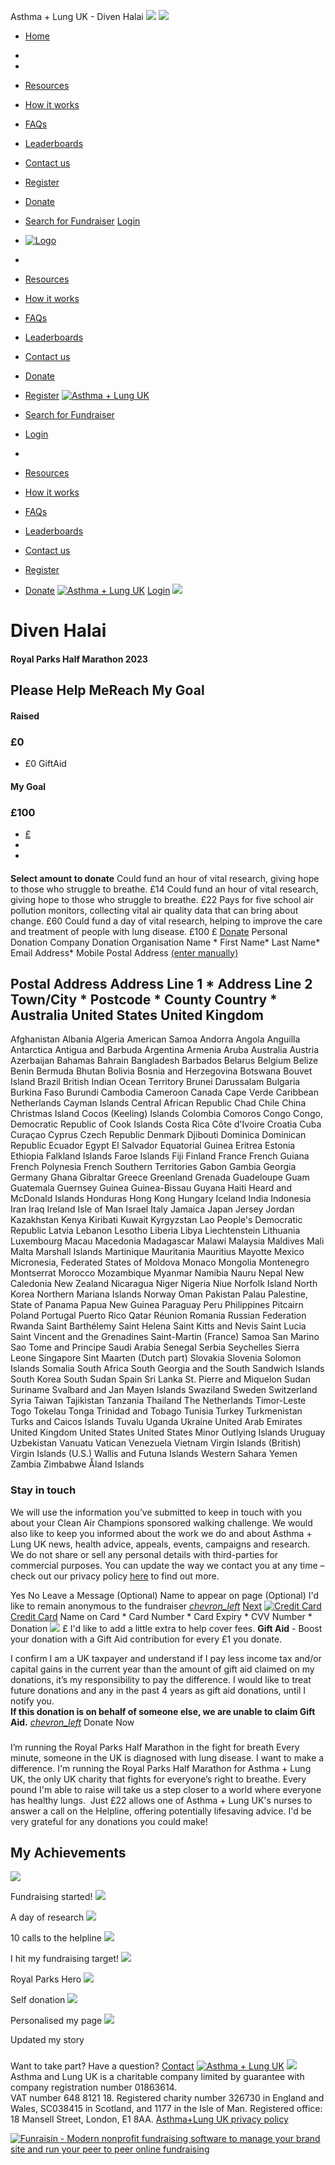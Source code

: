 
  
Asthma + Lung UK - Diven Halai
![](https://www.facebook.com/tr?id=512916012219561&ev=PageView&noscript=1)
![](https://www.facebook.com/tr?id=1918958468428357&ev=PageView&noscript=1)
* [Home](/)
* 
* 
* [Resources](/event/rphm/about-us)
* [How it works](/event/rphm/how-it-works)
* [FAQs](/event/rphm/faq)
* [Leaderboards](/event/rphm/leaderboard)
* [Contact us](/event/rphm/contact)
* [Register](/rphm-register-select)
* [Donate](/event/rphm/donate)
* [Search for Fundraiser](/event/rphm/sponsor)
[Login](/login)
 
* [![Logo](https://d3g83p5zqy4ufy.cloudfront.net/5ulrqqznz30gkw.png)](/event/rphm/home "Logo")
* 
* [Resources](/event/rphm/about-us)
* [How it works](/event/rphm/how-it-works)
* [FAQs](/event/rphm/faq)
* [Leaderboards](/event/rphm/leaderboard)
* [Contact us](/event/rphm/contact)
* [Donate](/event/rphm/donate)
* [Register](/rphm-register-select)
[![Asthma + Lung UK](https://d3g83p5zqy4ufy.cloudfront.net/21qnemad2gf.png)](/event/rphm/home)
* [Search for Fundraiser](/event/rphm/sponsor)
* [Login](/login)
* 
* [Resources](/event/rphm/about-us)
* [How it works](/event/rphm/how-it-works)
* [FAQs](/event/rphm/faq)
* [Leaderboards](/event/rphm/leaderboard)
* [Contact us](/event/rphm/contact)
* [Register](/rphm-register-select)
* [Donate](/event/rphm/donate)
[![Asthma + Lung UK](https://d3g83p5zqy4ufy.cloudfront.net/rc2zcvr2ju.png)](/event/rphm/home)
[Login](#)
![](https://d3g83p5zqy4ufy.cloudfront.net/5fu5ic9sb0tf.png)
# Diven Halai
#### Royal Parks Half Marathon 2023
## Please Help MeReach My Goal
#### Raised
### **£0**
+ £0 GiftAid
#### My Goal
### **£100**
 
* [£](javascript:;)
* 
* 
#### 
**Select amount to donate**
Could fund an hour of vital research, giving hope to those who struggle to breathe.
£14
Could fund an hour of vital research, giving hope to those who struggle to breathe.
£22
Pays for five school air pollution monitors, collecting vital air quality data that can bring about change.
£60
Could fund a day of vital research, helping to improve the care and treatment of people with lung disease.
£100
£
[Donate](javascript:;)
 Personal Donation 
 Company Donation 
Organisation Name \*
First Name\*
Last Name\*
Email Address\*
Mobile 
Postal Address [(enter manually)](javascript:;)
#### 
 Postal Address
Address Line 1 \*
Address Line 2 
Town/City \*
Postcode \*
County 
Country \*
Australia
United States
United Kingdom
---------------------
Afghanistan
Albania
Algeria
American Samoa
Andorra
Angola
Anguilla
Antarctica
Antigua and Barbuda
Argentina
Armenia
Aruba
Australia
Austria
Azerbaijan
Bahamas
Bahrain
Bangladesh
Barbados
Belarus
Belgium
Belize
Benin
Bermuda
Bhutan
Bolivia
Bosnia and Herzegovina
Botswana
Bouvet Island
Brazil
British Indian Ocean Territory
Brunei Darussalam
Bulgaria
Burkina Faso
Burundi
Cambodia
Cameroon
Canada
Cape Verde
Caribbean Netherlands 
Cayman Islands
Central African Republic
Chad
Chile
China
Christmas Island
Cocos (Keeling) Islands
Colombia
Comoros
Congo
Congo, Democratic Republic of
Cook Islands
Costa Rica
Côte d'Ivoire
Croatia
Cuba
Curaçao
Cyprus
Czech Republic
Denmark
Djibouti
Dominica
Dominican Republic
Ecuador
Egypt
El Salvador
Equatorial Guinea
Eritrea
Estonia
Ethiopia
Falkland Islands
Faroe Islands
Fiji
Finland
France
French Guiana
French Polynesia
French Southern Territories
Gabon
Gambia
Georgia
Germany
Ghana
Gibraltar
Greece
Greenland
Grenada
Guadeloupe
Guam
Guatemala
Guernsey
Guinea
Guinea-Bissau
Guyana
Haiti
Heard and McDonald Islands
Honduras
Hong Kong
Hungary
Iceland
India
Indonesia
Iran
Iraq
Ireland
Isle of Man
Israel
Italy
Jamaica
Japan
Jersey
Jordan
Kazakhstan
Kenya
Kiribati
Kuwait
Kyrgyzstan
Lao People's Democratic Republic
Latvia
Lebanon
Lesotho
Liberia
Libya
Liechtenstein
Lithuania
Luxembourg
Macau
Macedonia
Madagascar
Malawi
Malaysia
Maldives
Mali
Malta
Marshall Islands
Martinique
Mauritania
Mauritius
Mayotte
Mexico
Micronesia, Federated States of
Moldova
Monaco
Mongolia
Montenegro
Montserrat
Morocco
Mozambique
Myanmar
Namibia
Nauru
Nepal
New Caledonia
New Zealand
Nicaragua
Niger
Nigeria
Niue
Norfolk Island
North Korea
Northern Mariana Islands
Norway
Oman
Pakistan
Palau
Palestine, State of
Panama
Papua New Guinea
Paraguay
Peru
Philippines
Pitcairn
Poland
Portugal
Puerto Rico
Qatar
Réunion
Romania
Russian Federation
Rwanda
Saint Barthélemy
Saint Helena
Saint Kitts and Nevis
Saint Lucia
Saint Vincent and the Grenadines
Saint-Martin (France)
Samoa
San Marino
Sao Tome and Principe
Saudi Arabia
Senegal
Serbia
Seychelles
Sierra Leone
Singapore
Sint Maarten (Dutch part)
Slovakia
Slovenia
Solomon Islands
Somalia
South Africa
South Georgia and the South Sandwich Islands
South Korea
South Sudan
Spain
Sri Lanka
St. Pierre and Miquelon
Sudan
Suriname
Svalbard and Jan Mayen Islands
Swaziland
Sweden
Switzerland
Syria
Taiwan
Tajikistan
Tanzania
Thailand
The Netherlands
Timor-Leste
Togo
Tokelau
Tonga
Trinidad and Tobago
Tunisia
Turkey
Turkmenistan
Turks and Caicos Islands
Tuvalu
Uganda
Ukraine
United Arab Emirates
United Kingdom
United States
United States Minor Outlying Islands
Uruguay
Uzbekistan
Vanuatu
Vatican
Venezuela
Vietnam
Virgin Islands (British)
Virgin Islands (U.S.)
Wallis and Futuna Islands
Western Sahara
Yemen
Zambia
Zimbabwe
Åland Islands
### Stay in touch
We will use the information you’ve submitted to keep in touch with you about your Clean Air Champions sponsored walking challenge. We would also like to keep you informed about the work we do and about Asthma + Lung UK news, health advice, appeals, events, campaigns and research. We do not share or sell any personal details with third-parties for commercial purposes. You can update the way we contact you at any time – check out our privacy policy [here](https://www.asthmaandlung.org.uk/policies/) to find out more. 
 
 Yes 
 No 
Leave a Message (Optional)
Name to appear on page (Optional)
 I'd like to remain anonymous to the fundraiser
[*chevron\_left*](javascript:;)
[Next](javascript:;)
[![Credit Card](https://d1p2vuwzdwq826.cloudfront.net/cacd2a43ec8cb767ea934456b7916b4f.svg)Credit Card](javascript:void(0);)
Name on Card \*
Card Number \*
Card Expiry \*
CVV Number \*
Donation
![](/funraisin.4.1/images/cvv.png)
£
 I'd like to add a little extra to help cover fees. 
 **Gift Aid** - Boost your donation with a Gift Aid contribution for every £1 you donate.  

I confirm I am a UK taxpayer and understand if I pay less income tax and/or capital gains in the current year than the amount of gift aid claimed on my donations, it’s my responsibility to pay the difference. I would like to treat future donations and any in the past 4 years as gift aid donations, until I notify you.   
**If this donation is on behalf of someone else, we are unable to claim Gift Aid.**
[*chevron\_left*](javascript:;)
Donate Now
 
 
### 
 I’m running the Royal Parks Half Marathon in the fight for breath
Every minute, someone in the UK is diagnosed with lung disease. I want to make a difference. I'm running the Royal Parks Half Marathon for Asthma + Lung UK, the only UK charity that fights for everyone’s right to breathe. Every pound I'm able to raise will take us a step closer to a world where everyone has healthy lungs. 
Just £22 allows one of Asthma + Lung UK's nurses to answer a call on the Helpline, offering potentially lifesaving advice. I'd be very grateful for any donations you could make!
 
 
## My Achievements
![](https://d3g83p5zqy4ufy.cloudfront.net/4372qp1zscys8ww.png)

 Fundraising started! 
![](https://d3g83p5zqy4ufy.cloudfront.net/zxaoqzi4kpw4k888.png)

 A day of research 
![](https://d3g83p5zqy4ufy.cloudfront.net/5r28pp67rt0kok.png)

 10 calls to the helpline 
![](https://d3g83p5zqy4ufy.cloudfront.net/3l7er7nom13b.png)

 I hit my fundraising target! 
![](https://d3g83p5zqy4ufy.cloudfront.net/mxgcyczzxr9.png)

 Royal Parks Hero 
![](https://d3g83p5zqy4ufy.cloudfront.net/2vzq0q5xj8av.png)

 Self donation 
![](https://d3g83p5zqy4ufy.cloudfront.net/zrc302442rx5.png)

 Personalised my page 
![](https://d3g83p5zqy4ufy.cloudfront.net/guhb8pm12ts8so.png)

 Updated my story 
### 
 Want to take part? Have a question?
[Contact](https://join.aluk.org.uk/event/clean-air-champions/contact)
[![Asthma + Lung UK](https://d3g83p5zqy4ufy.cloudfront.net/21qnemad2gf.png)](/event/rphm/home)
![](https://d3g83p5zqy4ufy.cloudfront.net/30b844a89e9baa5c870ee53f1015abdc.png)
Asthma and Lung UK is a charitable company limited by guarantee with company registration number 01863614.  
VAT number 648 ‍8121 18. Registered charity number 326730 in England and Wales, SC038415 in Scotland, and 1177 in the Isle of Man.
Registered office: 18 Mansell Street, London, E1 8AA.
[Asthma+Lung UK privacy policy](https://www.asthmaandlung.org.uk/policies/) 
 
[![Funraisin - Modern nonprofit fundraising software to manage your brand site and run your peer to peer online fundraising](https://d3g83p5zqy4ufy.cloudfront.net/fbq819pscgocgsg.svg)](http://www.funraisin.co?utm_medium=customer&utm_source=Asthma+%2B+Lung+UK)
